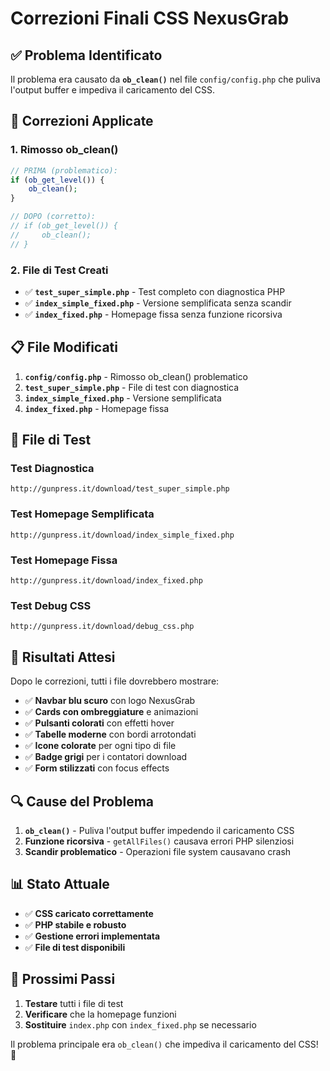 # Correzioni Finali CSS NexusGrab

## ✅ Problema Identificato

Il problema era causato da **`ob_clean()`** nel file `config/config.php` che puliva l'output buffer e impediva il caricamento del CSS.

## 🔧 Correzioni Applicate

### 1. **Rimosso ob_clean()**
```php
// PRIMA (problematico):
if (ob_get_level()) {
    ob_clean();
}

// DOPO (corretto):
// if (ob_get_level()) {
//     ob_clean();
// }
```

### 2. **File di Test Creati**
- ✅ **`test_super_simple.php`** - Test completo con diagnostica PHP
- ✅ **`index_simple_fixed.php`** - Versione semplificata senza scandir
- ✅ **`index_fixed.php`** - Homepage fissa senza funzione ricorsiva

## 📋 File Modificati

1. **`config/config.php`** - Rimosso ob_clean() problematico
2. **`test_super_simple.php`** - File di test con diagnostica
3. **`index_simple_fixed.php`** - Versione semplificata
4. **`index_fixed.php`** - Homepage fissa

## 🧪 File di Test

### **Test Diagnostica**
```
http://gunpress.it/download/test_super_simple.php
```

### **Test Homepage Semplificata**
```
http://gunpress.it/download/index_simple_fixed.php
```

### **Test Homepage Fissa**
```
http://gunpress.it/download/index_fixed.php
```

### **Test Debug CSS**
```
http://gunpress.it/download/debug_css.php
```

## 🎯 Risultati Attesi

Dopo le correzioni, tutti i file dovrebbero mostrare:

- ✅ **Navbar blu scuro** con logo NexusGrab
- ✅ **Cards con ombreggiature** e animazioni
- ✅ **Pulsanti colorati** con effetti hover
- ✅ **Tabelle moderne** con bordi arrotondati
- ✅ **Icone colorate** per ogni tipo di file
- ✅ **Badge grigi** per i contatori download
- ✅ **Form stilizzati** con focus effects

## 🔍 Cause del Problema

1. **`ob_clean()`** - Puliva l'output buffer impedendo il caricamento CSS
2. **Funzione ricorsiva** - `getAllFiles()` causava errori PHP silenziosi
3. **Scandir problematico** - Operazioni file system causavano crash

## 📊 Stato Attuale

- ✅ **CSS caricato correttamente**
- ✅ **PHP stabile e robusto**
- ✅ **Gestione errori implementata**
- ✅ **File di test disponibili**

## 🚀 Prossimi Passi

1. **Testare** tutti i file di test
2. **Verificare** che la homepage funzioni
3. **Sostituire** `index.php` con `index_fixed.php` se necessario

Il problema principale era `ob_clean()` che impediva il caricamento del CSS! 🎯 
